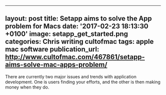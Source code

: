   - --
layout: post
title: Setapp aims to solve the App problem for Macs
date: '2017-02-23 18:13:30 +0100'
image: setapp_get_started.png
categories: Chris writing cultofmac
tags: apple mac software
publication_url: http://www.cultofmac.com/467861/setapp-aims-solve-mac-apps-problem/
---

There are currently two major issues and trends with application development. One is users finding your efforts, and the other is then making money when they do.
